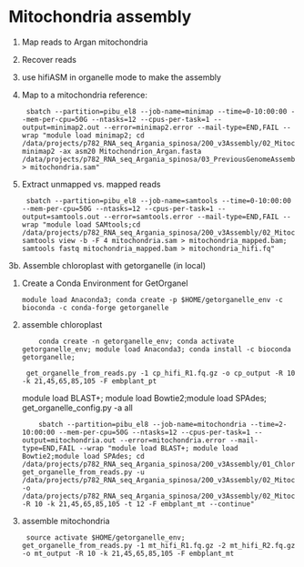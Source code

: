 # Mitochondria assembly


1. Map reads to Argan mitochondria
2. Recover reads
3. use hifiASM in organelle mode to make the assembly


1. Map to a mitochondria reference:

        sbatch --partition=pibu_el8 --job-name=minimap --time=0-10:00:00 --mem-per-cpu=50G --ntasks=12 --cpus-per-task=1 --output=minimap2.out --error=minimap2.error --mail-type=END,FAIL --wrap "module load minimap2; cd /data/projects/p782_RNA_seq_Argania_spinosa/200_v3Assembly/02_Mitochondria; minimap2 -ax asm20 Mitochondrion_Argan.fasta /data/projects/p782_RNA_seq_Argania_spinosa/03_PreviousGenomeAssemblyAttemps/20_GenomeAssembly/01_Hifi/Combined_clean.fq.gz > mitochondria.sam"

2. Extract unmapped vs. mapped reads

        sbatch --partition=pibu_el8 --job-name=samtools --time=0-10:00:00 --mem-per-cpu=50G --ntasks=12 --cpus-per-task=1 --output=samtools.out --error=samtools.error --mail-type=END,FAIL --wrap "module load SAMtools;cd /data/projects/p782_RNA_seq_Argania_spinosa/200_v3Assembly/02_Mitochondria; samtools view -b -F 4 mitochondria.sam > mitochondria_mapped.bam; samtools fastq mitochondria_mapped.bam > mitochondria_hifi.fq"


3b. Assemble chloroplast with getorganelle (in local)

1. Create a Conda Environment for GetOrganel

       module load Anaconda3; conda create -p $HOME/getorganelle_env -c bioconda -c conda-forge getorganelle

2. assemble chloroplast

           conda create -n getorganelle_env; conda activate getorganelle_env; module load Anaconda3; conda install -c bioconda getorganelle;

        get_organelle_from_reads.py -1 cp_hifi_R1.fq.gz -o cp_output -R 10 -k 21,45,65,85,105 -F embplant_pt

   module load BLAST+; module load Bowtie2;module load SPAdes; get_organelle_config.py -a all

           sbatch --partition=pibu_el8 --job-name=mitochondria --time=2-10:00:00 --mem-per-cpu=50G --ntasks=12 --cpus-per-task=1 --output=mitochondria.out --error=mitochondria.error --mail-type=END,FAIL --wrap "module load BLAST+; module load Bowtie2;module load SPAdes; cd /data/projects/p782_RNA_seq_Argania_spinosa/200_v3Assembly/01_Chloroplast/GetOrganelle; get_organelle_from_reads.py -u /data/projects/p782_RNA_seq_Argania_spinosa/200_v3Assembly/02_Mitochondria/mitochondria_hifi.fq -o /data/projects/p782_RNA_seq_Argania_spinosa/200_v3Assembly/02_Mitochondria/mitochondria_output -R 10 -k 21,45,65,85,105 -t 12 -F embplant_mt --continue"


4. assemble mitochondria

        source activate $HOME/getorganelle_env; get_organelle_from_reads.py -1 mt_hifi_R1.fq.gz -2 mt_hifi_R2.fq.gz -o mt_output -R 10 -k 21,45,65,85,105 -F embplant_mt

